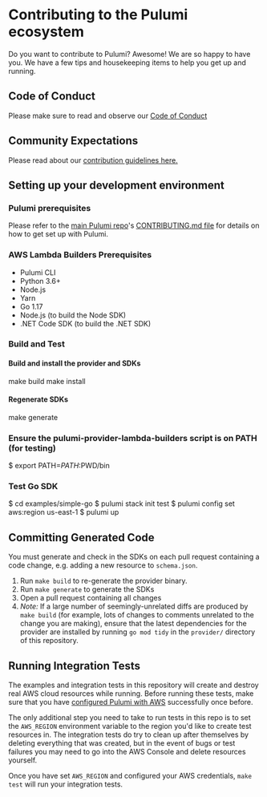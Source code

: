# Contributing to the Pulumi ecosystem

Do you want to contribute to Pulumi? Awesome! We are so happy to have you. We
have a few tips and housekeeping items to help you get up and running.

## Code of Conduct

Please make sure to read and observe our [Code of
Conduct](./CODE-OF-CONDUCT.md)

## Community Expectations

Please read about our [contribution guidelines
here.](https://github.com/pulumi/pulumi/blob/master/CONTRIBUTING.md#communications)

## Setting up your development environment

### Pulumi prerequisites

Please refer to the [main Pulumi repo](https://github.com/pulumi/pulumi/)'s
[CONTRIBUTING.md file](
<https://github.com/pulumi/pulumi/blob/master/CONTRIBUTING.md#developing>) for
details on how to get set up with Pulumi.

### AWS Lambda Builders Prerequisites

- Pulumi CLI
- Python 3.6+
- Node.js
- Yarn
- Go 1.17
- Node.js (to build the Node SDK)
- .NET Code SDK (to build the .NET SDK)

### Build and Test

#### Build and install the provider and SDKs
make build
make install

#### Regenerate SDKs
make generate

### Ensure the pulumi-provider-lambda-builders script is on PATH (for testing)
$ export PATH=$PATH:$PWD/bin

### Test Go SDK
$ cd examples/simple-go
$ pulumi stack init test
$ pulumi config set aws:region us-east-1
$ pulumi up

## Committing Generated Code

You must generate and check in the SDKs on each pull request containing a code
change, e.g. adding a new resource to `schema.json`.

1. Run `make build` to re-generate the provider binary.
1. Run `make generate` to generate the SDKs
1. Open a pull request containing all changes
1. *Note:* If a large number of seemingly-unrelated diffs are produced by `make
   build` (for example, lots of changes to comments unrelated to the
   change you are making), ensure that the latest dependencies for the provider
   are installed by running `go mod tidy` in the `provider/` directory of this
   repository.

## Running Integration Tests

The examples and integration tests in this repository will create and destroy
real AWS cloud resources while running. Before running these tests, make sure
that you have [configured Pulumi with AWS](https://pulumi.io/install/aws.html)
successfully once before.

The only additional step you need to take to run tests in this repo is to set
the `AWS_REGION` environment variable to the region you'd like to create test
resources in. The integration tests do try to clean up after themselves by
deleting everything that was created, but in the event of bugs or test failures
you may need to go into the AWS Console and delete resources yourself.

Once you have set `AWS_REGION` and configured your AWS credentials, `make test`
will run your integration tests.


